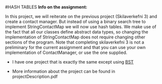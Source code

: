 #HASH TABLES
**Info on the assignment:**

   In this project, we will reiterate on the previous project (Skilaverkefni 3) and create a contact manager. But instead of using a binary search tree to implement StringContactMap we will now use hash tables. We make use of the fact that all our classes define abstract data types, so changing the implementation of StringContactMap does not require changing other sections of the program.
   Note that completing skilaverkefni 3 is not a preliminary for the current assignment and that you can use your own implementation of ContactManager, or use the one supplied.
   
   * I have one project that is exactly the same except using [BST](https://www.google.com)
   
  * More information about the project can be found in projectDescription.pdf
